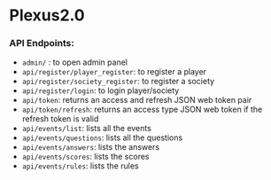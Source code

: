 # Plexus2.0

### API Endpoints:

- `admin/` : to open admin panel
- `api/register/player_register`: to register a player
- `api/register/society_register`: to register a society
- `api/register/login`: to login player/society
- `api/token`: returns an access and refresh JSON web token pair
- `api/token/refresh`: returns an access type JSON web token if the refresh token is valid
- `api/events/list`: lists all the events
- `api/events/questions`: lists all the questions
- `api/events/answers`: lists the answers
- `api/events/scores`: lists the scores
- `api/events/rules`: lists the rules
